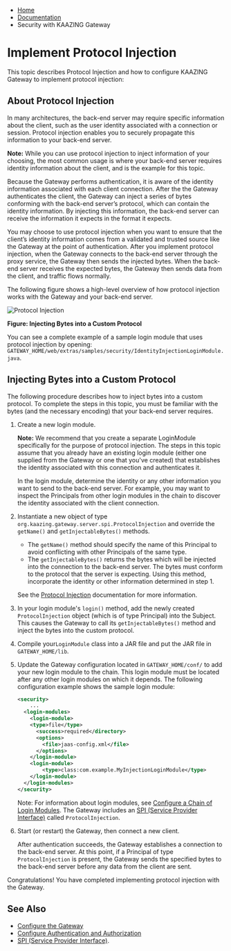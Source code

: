-   [Home](../../index.md)
-   [Documentation](../index.md)
-   Security with KAAZING Gateway

Implement Protocol Injection
===========================================================================

This topic describes Protocol Injection and how to configure KAAZING Gateway to implement protocol injection:

About Protocol Injection
-----------------------------------------------------------------

In many architectures, the back-end server may require specific information about the client, such as the user identity associated with a connection or session. Protocol injection enables you to securely propagate this information to your back-end server.

**Note:** While you can use protocol injection to inject information of your choosing, the most common usage is where your back-end server requires identity information about the client, and is the example for this topic.

Because the Gateway performs authentication, it is aware of the identity information associated with each client connection. After the the Gateway authenticates the client, the Gateway can inject a series of bytes conforming with the back-end server’s protocol, which can contain the identity information. By injecting this information, the back-end server can receive the information it expects in the format it expects.

You may choose to use protocol injection when you want to ensure that the client’s identity information comes from a validated and trusted source like the Gateway at the point of authentication. After you implement protocol injection, when the Gateway connects to the back-end server through the proxy service, the Gateway then sends the injected bytes. When the back-end server receives the expected bytes, the Gateway then sends data from the client, and traffic flows normally.

The following figure shows a high-level overview of how protocol injection works with the Gateway and your back-end server.

![Protocol Injection](../images/f-protocol-injection-web.jpg)

**Figure: Injecting Bytes into a Custom Protocol**

You can see a complete example of a sample login module that uses protocol injection by opening: `GATEWAY_HOME/web/extras/samples/security/IdentityInjectionLoginModule.java`.

Injecting Bytes into a Custom Protocol
-------------------------------------

The following procedure describes how to inject bytes into a custom protocol. To complete the steps in this topic, you must be familiar with the bytes (and the necessary encoding) that your back-end server requires.

1.  Create a new login module.

    **Note:** We recommend that you create a separate LoginModule specifically for the purpose of protocol injection. The steps in this topic assume that you already have an existing login module (either one supplied from the Gateway or one that you've created) that establishes the identity associated with this connection and authenticates it.

    In the login module, determine the identity or any other information you want to send to the back-end server. For example, you may want to inspect the Principals from other login modules in the chain to discover the identity associated with the client connection.

2.  Instantiate a new object of type `org.kaazing.gateway.server.spi.ProtocolInjection` and override the `getName()` and `getInjectableBytes()` methods.

    -   The `getName()` method should specify the name of this Principal to avoid conflicting with other Principals of the same type.
    -   The `getInjectableBytes()` returns the bytes which will be injected into the connection to the back-end server. The bytes must conform to the protocol that the server is expecting. Using this method, incorporate the identity or other information determined in step 1.

    See the [Protocol Injection](http://developer.kaazing.com/documentation/5.0/apidoc/server/gateway/server/spi/index.html) documentation for more information.

3.  In your login module's `login()` method, add the newly created `ProtocolInjection` object (which is of type Principal) into the Subject. This causes the Gateway to call its `getInjectableBytes()` method and inject the bytes into the custom protocol.
4.  Compile your`LoginModule` class into a JAR file and put the JAR file in `GATEWAY_HOME/lib`.
5.  Update the Gateway configuration located in `GATEWAY_HOME/conf/` to add your new login module to the chain. This login module must be located after any other login modules on which it depends. The following configuration example shows the sample login module:

    ``` xml
    <security>
        ...
      <login-modules>
        <login-module>
        <type>file</type>
          <success>required</directory>
          <options>
            <file>jaas-config.xml</file>
          </options>
        </login-module>
        <login-module>
            <type>class:com.example.MyInjectionLoginModule</type>
        </login-module>
      </login-modules>
    </security>
    ```

    Note: For information about login modules, see [Configure a Chain of Login Modules](p_auth_configure_login_module.md). The Gateway includes an [SPI (Service Provider Interface)](http://developer.kaazing.com/documentation/5.0/apidoc/server/gateway/server/spi/index.html) called `ProtocolInjection`.

6.  Start (or restart) the Gateway, then connect a new client.

    After authentication succeeds, the Gateway establishes a connection to the back-end server. At this point, if a Principal of type `ProtocolInjection` is present, the Gateway sends the specified bytes to the back-end server before any data from the client are sent.

Congratulations! You have completed implementing protocol injection with the Gateway.


See Also
------------------------------
-  [Configure the Gateway](../admin-reference/o_configure_gateway_checklist.md)
-  [Configure Authentication and Authorization](o_auth_configure.md)
-  [SPI (Service Provider Interface)](http://developer.kaazing.com/documentation/5.0/apidoc/server/gateway/server/spi/index.html).
